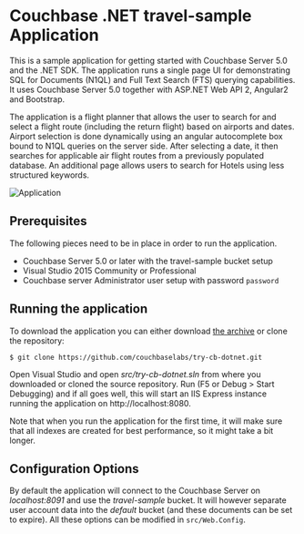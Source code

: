# Couchbase .NET travel-sample Application
This is a sample application for getting started with Couchbase Server 5.0 and the .NET SDK. The application runs a single page UI for demonstrating SQL for Documents (N1QL) and Full Text Search (FTS) querying capabilities. It uses Couchbase Server 5.0 together with ASP.NET Web API 2, Angular2 and Bootstrap.

The application is a flight planner that allows the user to search for and select a flight route (including the return flight) based on airports and dates. Airport selection is done dynamically using an angular autocomplete box bound to N1QL queries on the server side. After selecting a date, it then searches for applicable air flight routes from a previously populated database. An additional page allows users to search for Hotels using less structured keywords.

![Application](content/images/app.png)

## Prerequisites
The following pieces need to be in place in order to run the application.

* Couchbase Server 5.0 or later with the travel-sample bucket setup
* Visual Studio 2015 Community or Professional
* Couchbase server Administrator user setup with password `password`

## Running the application
To download the application you can either download [the archive]() or clone the repository:

```
$ git clone https://github.com/couchbaselabs/try-cb-dotnet.git
```

Open Visual Studio and open _src/try-cb-dotnet.sln_ from where you downloaded or cloned the source repository. Run (F5 or Debug > Start Debugging) and if all goes well, this will start an IIS Express instance running the application on http://localhost:8080.

Note that when you run the application for the first time, it will make sure that all indexes are created for best performance, so it might take a bit longer.

## Configuration Options

By default the application will connect to the Couchbase Server on _localhost:8091_ and use the _travel-sample_ bucket. It will however separate user account data into the _default_ bucket (and these documents can be set to expire). All these options can be modified in `src/Web.Config`.
